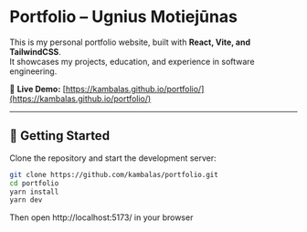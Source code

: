 # Portfolio – Ugnius Motiejūnas

This is my personal portfolio website, built with **React, Vite, and TailwindCSS**.  
It showcases my projects, education, and experience in software engineering.

🔗 **Live Demo:** [https://kambalas.github.io/portfolio/](https://kambalas.github.io/portfolio/)

---

## 🚀 Getting Started

Clone the repository and start the development server:

```bash
git clone https://github.com/kambalas/portfolio.git
cd portfolio
yarn install
yarn dev
```

Then open http://localhost:5173/ in your browser
